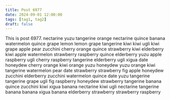 ```yaml
---
title: Post 6977
date: 2024-09-01 12:00:00
tags: [tag1, tag2]
draft: false
---
```

This is post 6977.
nectarine
yuzu
tangerine
orange
nectarine
quince
banana
watermelon
quince
grape
lemon
lemon
grape
tangerine
kiwi
kiwi
ugli
kiwi
grape
apple
pear
zucchini
cherry
orange
quince
strawberry
kiwi
elderberry
kiwi
apple
watermelon
strawberry
raspberry
quince
elderberry
yuzu
apple
raspberry
ugli
cherry
raspberry
tangerine
elderberry
ugli
xigua
date
honeydew
cherry
orange
kiwi
orange
yuzu
honeydew
yuzu
orange
kiwi
tangerine
watermelon
pear
date
strawberry
strawberry
fig
apple
honeydew
zucchini
elderberry
zucchini
watermelon
quince
date
yuzu
tangerine
tangerine
grape
ugli
fig
raspberry
honeydew
strawberry
tangerine
banana
quince
zucchini
kiwi
xigua
banana
nectarine
kiwi
ugli
nectarine
tangerine
banana
banana
xigua
banana
elderberry
strawberry
strawberry
raspberry
